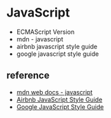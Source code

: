 # JavaScript

- ECMAScript Version
- mdn - javascript
- airbnb javascript style guide
- google javascript style guide

## reference

- [mdn web docs - javascript](https://developer.mozilla.org/ko/docs/Web/JavaScript)
- [Airbnb JavaScript Style Guide](https://github.com/airbnb/javascript)
- [Google JavaScript Style Guide](https://google.github.io/styleguide/jsguide.html)
